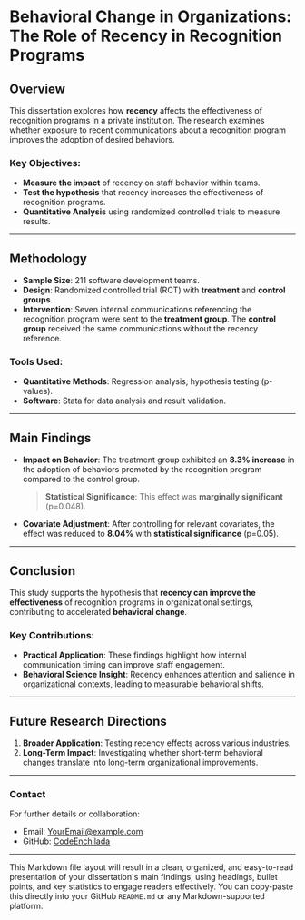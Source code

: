 # Behavioral Change in Organizations: The Role of Recency in Recognition Programs

## Overview
This dissertation explores how **recency** affects the effectiveness of recognition programs in a private institution. The research examines whether exposure to recent communications about a recognition program improves the adoption of desired behaviors.

### Key Objectives:
- **Measure the impact** of recency on staff behavior within teams.
- **Test the hypothesis** that recency increases the effectiveness of recognition programs.
- **Quantitative Analysis** using randomized controlled trials to measure results.

---

## Methodology

- **Sample Size**: 211 software development teams.
- **Design**: Randomized controlled trial (RCT) with **treatment** and **control groups**.
- **Intervention**: Seven internal communications referencing the recognition program were sent to the **treatment group**. The **control group** received the same communications without the recency reference.

### Tools Used:
- **Quantitative Methods**: Regression analysis, hypothesis testing (p-values).
- **Software**: Stata for data analysis and result validation.

---

## Main Findings

- **Impact on Behavior**: The treatment group exhibited an **8.3% increase** in the adoption of behaviors promoted by the recognition program compared to the control group.
  
  > **Statistical Significance**: This effect was **marginally significant** (p=0.048).

- **Covariate Adjustment**: After controlling for relevant covariates, the effect was reduced to **8.04%** with **statistical significance** (p=0.05).

---

## Conclusion

This study supports the hypothesis that **recency can improve the effectiveness** of recognition programs in organizational settings, contributing to accelerated **behavioral change**.

### Key Contributions:
- **Practical Application**: These findings highlight how internal communication timing can improve staff engagement.
- **Behavioral Science Insight**: Recency enhances attention and salience in organizational contexts, leading to measurable behavioral shifts.

---

## Future Research Directions
1. **Broader Application**: Testing recency effects across various industries.
2. **Long-Term Impact**: Investigating whether short-term behavioral changes translate into long-term organizational improvements.

---

### Contact
For further details or collaboration:
- Email: [YourEmail@example.com](mailto:YourEmail@example.com)
- GitHub: [CodeEnchilada](https://github.com/CodeEnchilada)

---

This Markdown file layout will result in a clean, organized, and easy-to-read presentation of your dissertation's main findings, using headings, bullet points, and key statistics to engage readers effectively. You can copy-paste this directly into your GitHub `README.md` or any Markdown-supported platform.
